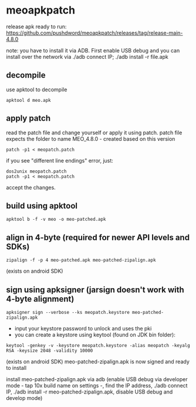 # meoapkpatch

release apk ready to run: https://github.com/pushdword/meoapkpatch/releases/tag/release-main-4.8.0

note: you have to install it via ADB. First enable USB debug and you can install over the network via ./adb connect IP; ./adb install -r file.apk

## decompile

use apktool to decompile
```shell
apktool d meo.apk
```

## apply patch

read the patch file and change yourself or apply it using patch. patch file expects the folder to name MEO_4.8.0 - created based on this version
```shell
patch -p1 < meopatch.patch
```
if you see "different line endings" error, just:
```shell
dos2unix meopatch.patch
patch -p1 < meopatch.patch
```
accept the changes.

## build using apktool
```shell
apktool b -f -v meo -o meo-patched.apk
```
## align in 4-byte (required for newer API levels and SDKs)

```shell
zipalign -f -p 4 meo-patched.apk meo-patched-zipalign.apk
```
(exists on android SDK)

## sign using apksigner (jarsign doesn't work with 4-byte alignment)
```shell
apksigner sign --verbose --ks meopatch.keystore meo-patched-zipalign.apk
```
- input your keystore password to unlock and uses the pki
- you can create a keystore using keytool (found on JDK bin folder):
```shell
keytool -genkey -v -keystore meopatch.keystore -alias meopatch -keyalg RSA -keysize 2048 -validity 10000
```


(exists on android SDK)
meo-patched-zipalign.apk is now signed and ready to install

install meo-patched-zipalign.apk via adb (enable USB debug via developer mode - tap 10x build name on settings -, find the IP address, ./adb connect IP, ./adb install -r meo-patched-zipalign.apk, disable USB debug and develop mode)
